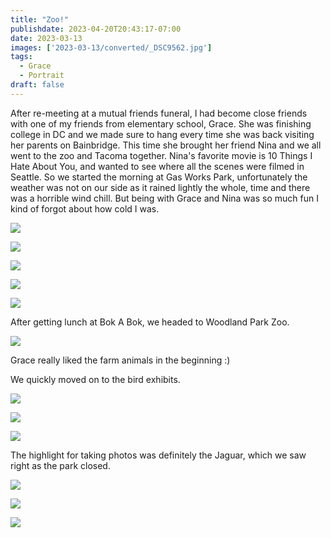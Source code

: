 ```yaml
---
title: "Zoo!"
publishdate: 2023-04-20T20:43:17-07:00
date: 2023-03-13
images: ['2023-03-13/converted/_DSC9562.jpg']
tags:
  - Grace
  - Portrait
draft: false
---
```


After re-meeting at a mutual friends funeral, I had become close friends with one of my friends from elementary school, Grace.  She was finishing college in DC and we made sure to hang every time she was back visiting her parents on Bainbridge.  This time she brought her friend Nina and we all went to the zoo and Tacoma together.  Nina's favorite movie is 10 Things I Hate About You, and wanted to see where all the scenes were filmed in Seattle.  So we started the morning at Gas Works Park, unfortunately the weather was not on our side as it rained lightly the whole, time and there was a horrible wind chill.  But being with Grace and Nina was so much fun I kind of forgot about how cold I was.

![](2023-03-13/converted/_DSC9475.jpg)

![](2023-03-13/converted/_DSC9476.jpg)

![](2023-03-13/converted/_DSC9479.jpg)

![](2023-03-13/converted/_DSC9481.jpg)

![](2023-03-13/converted/_DSC9484.jpg)

After getting lunch at Bok A Bok, we headed to Woodland Park Zoo.

![](2023-03-13/converted/_DSC9491.jpg)

Grace really liked the farm animals in the beginning :)

We quickly moved on to the bird exhibits.

![](2023-03-13/converted/_DSC9500.jpg)

![](2023-03-13/converted/_DSC9501.jpg)

![](2023-03-13/converted/_DSC9504.jpg)

The highlight for taking photos was definitely the Jaguar, which we saw right as the park closed.

![](2023-03-13/converted/_DSC9562.jpg)

![](2023-03-13/converted/_DSC9570.jpg)

![](2023-03-13/converted/_DSC9571.jpg)